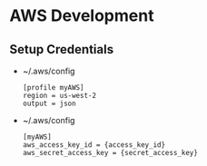 # AWS Development

## Setup Credentials
- ~/.aws/config  
    ```
    [profile myAWS]
    region = us-west-2
    output = json
    ```
- ~/.aws/config  
    ```
    [myAWS]
    aws_access_key_id = {access_key_id}
    aws_secret_access_key = {secret_access_key}
    ```
